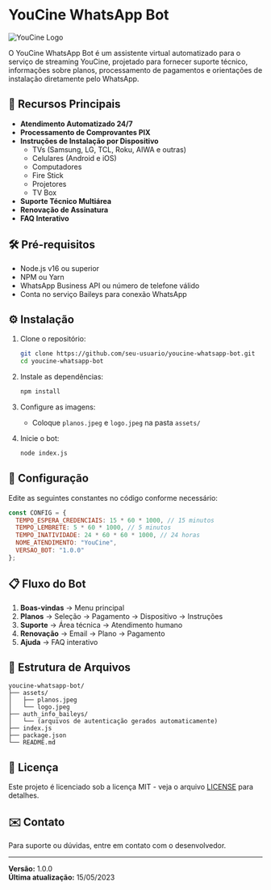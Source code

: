 # YouCine WhatsApp Bot

![YouCine Logo](assets/logo.jpeg)

O YouCine WhatsApp Bot é um assistente virtual automatizado para o serviço de streaming YouCine, projetado para fornecer suporte técnico, informações sobre planos, processamento de pagamentos e orientações de instalação diretamente pelo WhatsApp.

## 📌 Recursos Principais

- **Atendimento Automatizado 24/7**
- **Processamento de Comprovantes PIX**
- **Instruções de Instalação por Dispositivo**
  - TVs (Samsung, LG, TCL, Roku, AIWA e outras)
  - Celulares (Android e iOS)
  - Computadores
  - Fire Stick
  - Projetores
  - TV Box
- **Suporte Técnico Multiárea**
- **Renovação de Assinatura**
- **FAQ Interativo**

## 🛠️ Pré-requisitos

- Node.js v16 ou superior
- NPM ou Yarn
- WhatsApp Business API ou número de telefone válido
- Conta no serviço Baileys para conexão WhatsApp

## ⚙️ Instalação

1. Clone o repositório:
   ```bash
   git clone https://github.com/seu-usuario/youcine-whatsapp-bot.git
   cd youcine-whatsapp-bot
   ```

2. Instale as dependências:
   ```bash
   npm install
   ```

3. Configure as imagens:
   - Coloque `planos.jpeg` e `logo.jpeg` na pasta `assets/`

4. Inicie o bot:
   ```bash
   node index.js
   ```

## 🔧 Configuração

Edite as seguintes constantes no código conforme necessário:

```javascript
const CONFIG = {
  TEMPO_ESPERA_CREDENCIAIS: 15 * 60 * 1000, // 15 minutos
  TEMPO_LEMBRETE: 5 * 60 * 1000, // 5 minutos
  TEMPO_INATIVIDADE: 24 * 60 * 60 * 1000, // 24 horas
  NOME_ATENDIMENTO: "YouCine",
  VERSAO_BOT: "1.0.0"
};
```

## 📋 Fluxo do Bot

1. **Boas-vindas** → Menu principal
2. **Planos** → Seleção → Pagamento → Dispositivo → Instruções
3. **Suporte** → Área técnica → Atendimento humano
4. **Renovação** → Email → Plano → Pagamento
5. **Ajuda** → FAQ interativo

## 📂 Estrutura de Arquivos

```
youcine-whatsapp-bot/
├── assets/
│   ├── planos.jpeg
│   └── logo.jpeg
├── auth_info_baileys/
│   └── (arquivos de autenticação gerados automaticamente)
├── index.js
├── package.json
└── README.md
```

## 📜 Licença

Este projeto é licenciado sob a licença MIT - veja o arquivo [LICENSE](LICENSE) para detalhes.

## ✉️ Contato

Para suporte ou dúvidas, entre em contato com o desenvolvedor.

---

**Versão:** 1.0.0  
**Última atualização:** 15/05/2023
